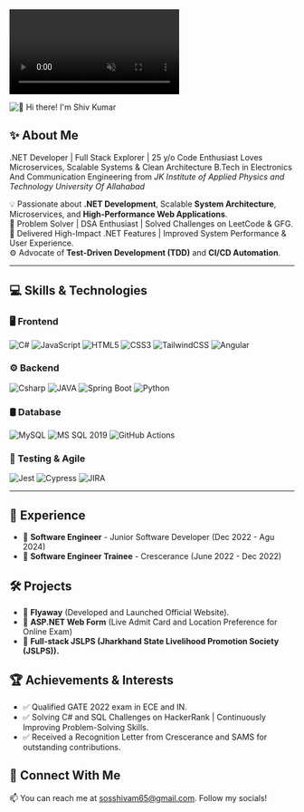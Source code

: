 
<!DOCTYPE html>
<html lang="en">
<head>
  <meta charset="UTF-8" />
  <meta name="viewport" content="width=device-width, initial-scale=1" />
 
</head>
<body>
  <video id="video-bg" autoplay muted loop playsinline preload="auto">
    <source src="https://cdn.pixabay.com/vimeo/346742759/Timelapse%20Earth%20and%20Sky%20Every%20Day%20-%205219.mp4?width=1920&amp;hash=9a09e05a46a76ab414e06e690376d7b87887a72f" type="video/mp4" />
    Your browser does not support the video tag.
  </video>

  <div class="content" role="main" aria-label="Animated content with video background">
    <!-- Animated Image Section -->
    <p dir="auto">
      <animated-image data-catalyst="">
        <a  data-target="animated-image.originalLink">
          <img src="https://github.com/Technohubjk/Shivgif/raw/main/gif.gif" alt="👋 Hi there! I'm Shiv Kumar" title="👋 Hi there! I'm Shiv Kumar" style="max-width: 100%; display: inline-block;" data-target="animated-image.originalImage">
        </a>
        <span class="AnimatedImagePlayer" data-target="animated-image.player" hidden="">
          <a data-target="animated-image.replacedLink" class="AnimatedImagePlayer-images" href="https://github.com/yashdesigns/yashdesigns/blob/main" target="_blank">
            <span data-target="animated-image.imageContainer">
              <img data-target="animated-image.replacedImage" alt="👋 Hi there! I'm Yash" class="AnimatedImagePlayer-animatedImage" src="https://github.com/yashdesigns/yashdesigns/raw/main/Intro.gif" style="display: block; opacity: 1;">
              <canvas class="AnimatedImagePlayer-stillImage" aria-hidden="true" width="426" height="240"></canvas>
            </span>
          </a>
          <button data-target="animated-image.imageButton" class="AnimatedImagePlayer-images" tabindex="-1" aria-label="Play 👋 Hi there! I'm Yash" hidden=""></button>
          <span class="AnimatedImagePlayer-controls" data-target="animated-image.controls" hidden="">
            <button data-target="animated-image.playButton" class="AnimatedImagePlayer-button" aria-label="Play 👋 Hi there! I'm Shiv Kumar">
              <svg aria-hidden="true" focusable="false" class="octicon icon-play" width="16" height="16" viewBox="0 0 16 16" fill="none" xmlns="http://www.w3.org/2000/svg">
                <path d="M4 13.5427V2.45734C4 1.82607 4.69692 1.4435 5.2295 1.78241L13.9394 7.32507C14.4334 7.63943 14.4334 8.36057 13.9394 8.67493L5.2295 14.2176C4.69692 14.5565 4 14.1739 4 13.5427Z"></path>
              </svg>
              <svg aria-hidden="true" focusable="false" class="octicon icon-pause" width="16" height="16" viewBox="0 0 16 16" xmlns="http://www.w3.org/2000/svg">
                <rect x="4" y="2" width="3" height="12" rx="1"></rect>
                <rect x="9" y="2" width="3" height="12" rx="1"></rect>
              </svg>
            </button>
            <a data-target="animated-image.openButton" aria-label="Open 👋 Hi there! I'm Shiv Kumar in new window" class="AnimatedImagePlayer-button" href="https://github.com/yashdesigns/yashdesigns/blob/main" target="_blank">
              <svg aria-hidden="true" class="octicon" xmlns="http://www.w3.org/2000/svg" viewBox="0 0 16 16" width="16" height="16">
                <path fill-rule="evenodd" d="M10.604 1h4.146a.25.25 0 01.25.25v4.146a.25.25 0 01-.427.177L13.03 4.03 9.28 7.78a.75.75 0 01-1.06-1.06l3.75-3.75-1.543-1.543A.25.25 0 0110.604 1zM3.75 2A1.75 1.75 0 002 3.75v8.5c0 .966.784 1.75 1.75 1.75h8.5A1.75 1.75 0 0014 12.25v-3.5a.75.75 0 00-1.5 0v3.5a.25.25 0 01-.25.25h-8.5a.25.25 0 01-.25-.25v-8.5a.25.25 0 01.25-.25h3.5a.75.75 0 000-1.5h-3.5z"></path>
              </svg>
            </a>
          </span>
        </span>
      </animated-image>
    </p>
  </div>
</body>
</html>




## ✨ About Me
.NET Developer | Full Stack Explorer | 25 y/o Code Enthusiast
Loves Microservices, Scalable Systems & Clean Architecture 
B.Tech in Electronics And Communication Engineering from *JK Institute of Applied Physics and Technology University Of Allahabad*  

💡 Passionate about **.NET Development**, Scalable **System Architecture**, Microservices, and **High-Performance Web Applications**.<br>
🎯 Problem Solver | DSA Enthusiast | Solved Challenges on LeetCode & GFG.<br>
🏅 Delivered High-Impact .NET Features | Improved System Performance & User Experience. <br>
⚙️ Advocate of **Test-Driven Development (TDD)** and **CI/CD Automation**.

---

## 💻 Skills & Technologies

### 🖥️ Frontend
![C#](https://img.shields.io/badge/C%23-239120?style=for-the-badge&logo=csharp&logoColor=white)
![JavaScript](https://img.shields.io/badge/JavaScript-F7DF1E?style=for-the-badge&logo=javascript&logoColor=black)
![HTML5](https://img.shields.io/badge/HTML5-E34F26?style=for-the-badge&logo=html5&logoColor=white)
![CSS3](https://img.shields.io/badge/CSS3-1572B6?style=for-the-badge&logo=css3&logoColor=white)
![TailwindCSS](https://img.shields.io/badge/Tailwind_CSS-06B6D4?style=for-the-badge&logo=tailwind-css&logoColor=white)
![Angular](https://img.shields.io/badge/Angular-20232A?style=for-the-badge&logo=angular&logoColor=white)

### ⚙️ Backend
![Csharp](https://img.shields.io/badge/C%23-239120?style=for-the-badge&logo=csharp&logoColor=white)
![JAVA](https://img.shields.io/badge/Express.js-000000?style=for-the-badge&logo=express&logoColor=white)
![Spring Boot](https://img.shields.io/badge/Spring%20Boot-6DB33F?style=for-the-badge&logo=spring&logoColor=white)
![Python](https://img.shields.io/badge/Python-3776AB?style=for-the-badge&logo=python&logoColor=white)

### 🛢️ Database 
![MySQL](https://img.shields.io/badge/MySQL-4479A1?style=for-the-badge&logo=mysql&logoColor=white)
![MS SQL 2019](https://img.shields.io/badge/Microsoft_SQL_Server-CC2927?style=for-the-badge&logo=microsoft-sql-server&logoColor=white)
![GitHub Actions](https://img.shields.io/badge/GitHub_Actions-2088FF?style=for-the-badge&logo=github-actions&logoColor=white)

### 🧪 Testing & Agile
![Jest](https://img.shields.io/badge/Jest-C21325?style=for-the-badge&logo=jest&logoColor=white)
![Cypress](https://img.shields.io/badge/Cypress-17202C?style=for-the-badge&logo=cypress&logoColor=white)
![JIRA](https://img.shields.io/badge/JIRA-0052CC?style=for-the-badge&logo=jira&logoColor=white)

---

## 📜 Experience
- 💼 **Software Engineer** - Junior Software Developer (Dec 2022 - Agu 2024)
- 💼 **Software Engineer Trainee** - Crescerance (June 2022 - Dec 2022)

## 🛠️ Projects
- 🚀 **Flyaway** (Developed and Launched Official Website).
- 🌟 **ASP.NET Web Form** (Live Admit Card and Location Preference for Online Exam)
- 🛒 **Full-stack JSLPS (Jharkhand State Livelihood Promotion Society (JSLPS)).**

## 🏆 Achievements & Interests
- ✅ Qualified GATE 2022 exam in ECE and IN.
- ✅ Solving C# and SQL Challenges on HackerRank | Continuously Improving Problem-Solving Skills.
- ✅ Received a Recognition Letter from Crescerance and SAMS for outstanding contributions.

## 👤 Connect With Me
📫 You can reach me at [sosshivam65@gmail.com](mailto:soshivam65@gmail.com). Follow my socials!


